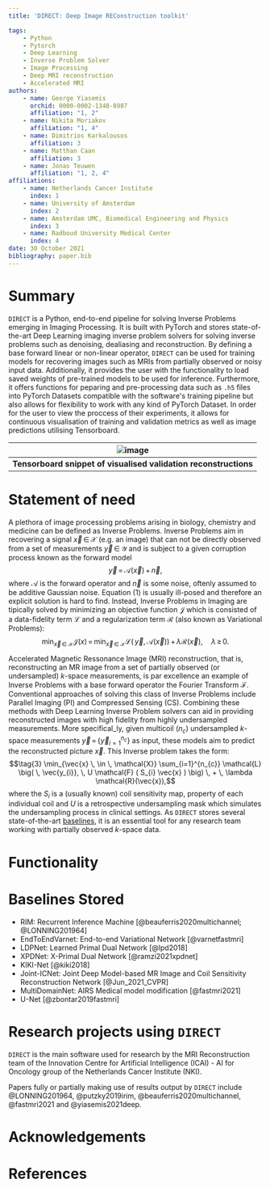 ```yaml
---
title: 'DIRECT: Deep Image REConstruction toolkit'

tags:
    - Python
    - Pytorch
    - Deep Learning
    - Inverse Problem Solver
    - Image Processing
    - Deep MRI reconstruction
    - Accelerated MRI
authors:
    - name: George Yiasemis
      orchid: 0000-0002-1348-8987
      affiliation: "1, 2"
    - name: Nikita Moriakov
      affiliation: "1, 4"
    - name: Dimitrios Karkalousos
      affiliation: 3
    - name: Matthan Caan
      affiliation: 3
    - name: Jonas Teuwen
      affiliation: "1, 2, 4"
affiliations:
    - name: Netherlands Cancer Institute
      index: 1
    - name: University of Amsterdam
      index: 2
    - name: Amsterdam UMC, Biomedical Engineering and Physics
      index: 3
    - name: Radboud University Medical Center
      index: 4
date: 30 October 2021
bibliography: paper.bib
---
```


# Summary

`DIRECT` is a Python, end-to-end pipeline for solving Inverse Problems emerging in Imaging Processing. It is built with PyTorch and stores state-of-the-art Deep Learning imaging inverse problem solvers for solving inverse problems such as denoising, dealiasing and reconstruction. By defining a base forward linear or non-linear operator, `DIRECT` can be used for training models for recovering images such as MRIs from partially observed or noisy input data. Additionally, it provides the user with the functionality to load saved weights of pre-trained models to be used for inference. Furthermore, it offers functions for peparing and pre-processing data such as `.h5` files into PyTorch Datasets compatible with the software's training pipeline but also allows for flexibility to work with any kind of PyTorch Dataset. In order for the user to view the proccess of their experiments, it allows for continuous visualisation of training and validation metrics as well as image predictions utilising Tensorboard.

| ![image](https://user-images.githubusercontent.com/71031687/138093195-67004ec7-6bfd-448b-ba53-4cdd291a471b.png) |
|:--:|
| <b> Tensorboard snippet of visualised validation reconstructions <b> |

# Statement of need

A plethora of image processing problems arising in biology, chemistry and medicine can be defined as Inverse Problems. Inverse Problems aim in recovering a signal $\vec{x} \, \in \, \mathcal{X}$ (e.g. an image) that can not  be directly observed from a set of measurements $\vec{y} \, \in \, \mathcal{Y}$ and is subject to a given corruption process known as the forward model $$\tag{1} \vec{y} \, = \, \mathcal{A}(\vec{x}) \,+\,\vec{n},$$ where $\mathcal{A}$ is the forward operator and $\vec{n}$ is some noise, oftenly assumed to be additive Gaussian noise. Equation (1) is usually ill-posed and therefore an explicit solution is hard to find. Instead, Inverse Problems in Imaging are tipically solved by minimizing an objective function $\mathcal{J}$ which is consisted of a data-fidelity term $\mathcal{L}$ and a regularization term $\mathcal{R}$ (also known as Variational Problems):
$$\tag{2}  \min_{\vec{x} \, \in \, \mathcal{X}} \mathcal{J}(x) \, = \, \min_{\vec{x} \, \in \,  \mathcal{X}} \mathcal{L}\big( \, \vec{y}, \, \mathcal{A}(\vec{x})\big) \,+\, \lambda \mathcal{R}(\vec{x}),\quad \lambda \, \ge \, 0.$$ 

Accelerated Magnetic Ressonance Image (MRI) reconstruction, that is, reconstructing an MR image from a set of partially observed (or undersampled) $k$-space measurements, is par excellence an example of Inverse Problems with a base forward operator the Fourier Transform $\mathcal{F}$.  Conventional approaches of solving this class of Inverse Problems include Parallel Imaging (PI) and Compressed Sensing (CS). Combining these methods with Deep Learning Inverse Problem solvers can aid in providing reconstructed images with high fidelity from highly undersampled measurements. More specifical_ly, given multicoil ($n_c$) undersampled $k$-space measurements $\vec{y} \, = \, \{ \vec{y}_{i=1}^{n_{c}} \}$ as input,  these models aim to predict the reconstructed picture $\vec{x}$. This Inverse problem takes the form:
$$\tag{3}   \min_{\vec{x} \, \in \,  \mathcal{X}} \sum_{i=1}^{n_{c}} \mathcal{L} \big( \, \vec{y_{i}}, \, U \mathcal{F} ( S_{i} \vec{x} ) \big) \, + \, \lambda \mathcal{R}(\vec{x}),$$
where the $S_{i}$ is a (usually known) coil sensitivity map, property of each individual coil and $U$ is a retrospective undersampling mask which simulates the undersampling process in clinical settings. 
As `DIRECT` stores several state-of-the-art [baselines](#baselines-stored), it is an essential tool for any research team working with partially observed $k$-space data.

# Functionality



# Baselines Stored

- RIM: Recurrent Inference Machine [@beauferris2020multichannel; @LONNING201964]
- EndToEndVarnet: End-to-end Variational Network [@varnetfastmri]
- LDPNet: Learned Primal Dual Network [@lpd2018]
- XPDNet: X-Primal Dual Network [@ramzi2021xpdnet]
- KIKI-Net [@kiki2018]
- Joint-ICNet: Joint Deep Model-based MR Image and Coil Sensitivity Reconstruction Network [@Jun_2021_CVPR]
- MultiDomainNet: AIRS Medical model modification [@fastmri2021]
- U-Net [@zbontar2019fastmri]


# Research projects using `DIRECT`

`DIRECT` is the main software used for research by the MRI Reconstruction team of the Innovation Centre for Artificial Intelligence (ICAI) - AI for Oncology group of the Netherlands Cancer Institute (NKI).

Papers fully or partially making use of results output by `DIRECT` include @LONNING201964, @putzky2019irim, @beauferris2020multichannel, @fastmri2021 and @yiasemis2021deep.


# Acknowledgements


# References
